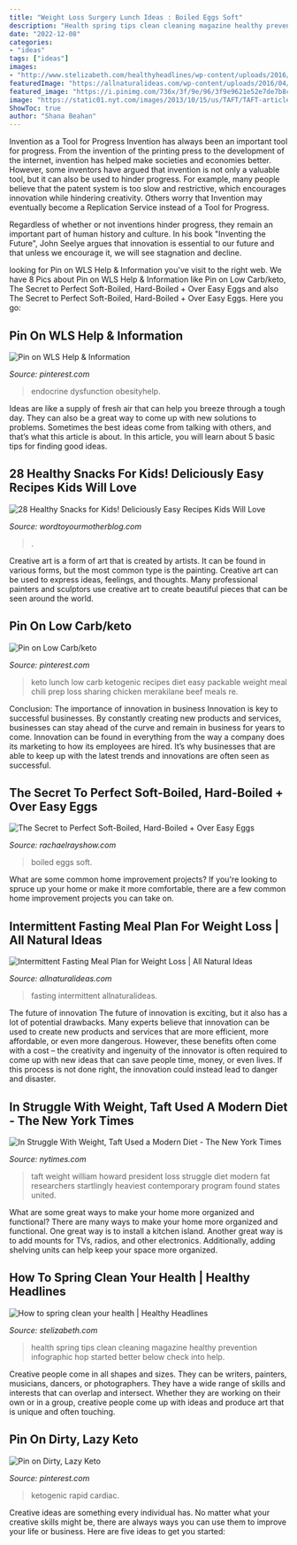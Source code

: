 ```yaml
---
title: "Weight Loss Surgery Lunch Ideas : Boiled Eggs Soft"
description: "Health spring tips clean cleaning magazine healthy prevention infographic hop started better below check into help"
date: "2022-12-08"
categories:
- "ideas"
tags: ["ideas"]
images:
- "http://www.stelizabeth.com/healthyheadlines/wp-content/uploads/2016/03/Spring-clean-your-health.jpg"
featuredImage: "https://allnaturalideas.com/wp-content/uploads/2016/04/intermittent-fasting-diet-plan-to-lose-weight-cover-768x1152.jpg"
featured_image: "https://i.pinimg.com/736x/3f/9e/96/3f9e9621e52e7de7b8c33e2e506c0b61.jpg"
image: "https://static01.nyt.com/images/2013/10/15/us/TAFT/TAFT-articleLarge.jpg?quality=75&amp;auto=webp&amp;disable=upscale"
ShowToc: true
author: "Shana Beahan"
---
```



Invention as a Tool for Progress
Invention has always been an important tool for progress. From the invention of the printing press to the development of the internet, invention has helped make societies and economies better. 
However, some inventors have argued that invention is not only a valuable tool, but it can also be used to hinder progress. For example, many people believe that the patent system is too slow and restrictive, which encourages innovation while hindering creativity. Others worry that Invention may eventually become a Replication Service instead of a Tool for Progress.

Regardless of whether or not inventions hinder progress, they remain an important part of human history and culture. In his book "Inventing the Future", John Seelye argues that innovation is essential to our future and that unless we encourage it, we will see stagnation and decline.

	

		
looking for Pin on WLS Help &amp; Information you've visit to the right web. We have 8 Pics about Pin on WLS Help &amp; Information like Pin on Low Carb/keto, The Secret to Perfect Soft-Boiled, Hard-Boiled + Over Easy Eggs and also The Secret to Perfect Soft-Boiled, Hard-Boiled + Over Easy Eggs. Here you go:
		
    
## Pin On WLS Help &amp; Information

<img loading=lazy src="https://i.pinimg.com/736x/90/ec/74/90ec745c10163c575cb2400c6300a1e0.jpg" onerror="this.onerror=null;this.src='https://tse2.mm.bing.net/th?id=OIP.3k6gOTZPtjmb9j2WaJtE5wHaEP&amp;pid=15.1';" alt="Pin on WLS Help &amp; Information">

_Source: pinterest.com_

>endocrine dysfunction obesityhelp. 

	

Ideas are like a supply of fresh air that can help you breeze through a tough day. They can also be a great way to come up with new solutions to problems. Sometimes the best ideas come from talking with others, and that’s what this article is about. In this article, you will learn about 5 basic tips for finding good ideas.

    
## 28 Healthy Snacks For Kids! Deliciously Easy Recipes Kids Will Love

<img loading=lazy src="https://wordtoyourmotherblog.com/wp-content/uploads/2018/03/healthysnacksforweightlosseasy-1-683x1024.png" onerror="this.onerror=null;this.src='https://tse2.mm.bing.net/th?id=OIP.9IhPi7y-LdsQmg5vnmumSwHaLG&amp;pid=15.1';" alt="28 Healthy Snacks for Kids! Deliciously Easy Recipes Kids Will Love">

_Source: wordtoyourmotherblog.com_

>. 

	

Creative art is a form of art that is created by artists. It can be found in various forms, but the most common type is the painting. Creative art can be used to express ideas, feelings, and thoughts. Many professional painters and sculptors use creative art to create beautiful pieces that can be seen around the world.

    
## Pin On Low Carb/keto

<img loading=lazy src="https://i.pinimg.com/736x/3f/9e/96/3f9e9621e52e7de7b8c33e2e506c0b61.jpg" onerror="this.onerror=null;this.src='https://tse3.mm.bing.net/th?id=OIP.RtkwmhSlW58sX-Y_ARr5jgHaLG&amp;pid=15.1';" alt="Pin on Low Carb/keto">

_Source: pinterest.com_

>keto lunch low carb ketogenic recipes diet easy packable weight meal chili prep loss sharing chicken merakilane beef meals re. 

	

Conclusion: The importance of innovation in business
Innovation is key to successful businesses. By constantly creating new products and services, businesses can stay ahead of the curve and remain in business for years to come. Innovation can be found in everything from the way a company does its marketing to how its employees are hired. It’s why businesses that are able to keep up with the latest trends and innovations are often seen as successful.

    
## The Secret To Perfect Soft-Boiled, Hard-Boiled + Over Easy Eggs

<img loading=lazy src="https://www.rachaelrayshow.com/sites/default/files/styles/1280x720/public/images/2016-12/8a25a2a9c738ebd76043481a457b62a0.jpg?itok=bXpbfNmE" onerror="this.onerror=null;this.src='https://tse1.mm.bing.net/th?id=OIP.TjeQZFVeTpqDGrg252xtbwHaEK&amp;pid=15.1';" alt="The Secret to Perfect Soft-Boiled, Hard-Boiled + Over Easy Eggs">

_Source: rachaelrayshow.com_

>boiled eggs soft. 

	

What are some common home improvement projects?
If you're looking to spruce up your home or make it more comfortable, there are a few common home improvement projects you can take on.

    
## Intermittent Fasting Meal Plan For Weight Loss | All Natural Ideas

<img loading=lazy src="https://allnaturalideas.com/wp-content/uploads/2016/04/intermittent-fasting-diet-plan-to-lose-weight-cover-768x1152.jpg" onerror="this.onerror=null;this.src='https://tse3.mm.bing.net/th?id=OIP.b7rNdFgSFwihoN5VSNEW-QHaLH&amp;pid=15.1';" alt="Intermittent Fasting Meal Plan for Weight Loss | All Natural Ideas">

_Source: allnaturalideas.com_

>fasting intermittent allnaturalideas. 

	

The future of innovation
The future of innovation is exciting, but it also has a lot of potential drawbacks. Many experts believe that innovation can be used to create new products and services that are more efficient, more affordable, or even more dangerous. However, these benefits often come with a cost – the creativity and ingenuity of the innovator is often required to come up with new ideas that can save people time, money, or even lives. If this process is not done right, the innovation could instead lead to danger and disaster.

    
## In Struggle With Weight, Taft Used A Modern Diet - The New York Times

<img loading=lazy src="https://static01.nyt.com/images/2013/10/15/us/TAFT/TAFT-articleLarge.jpg?quality=75&amp;auto=webp&amp;disable=upscale" onerror="this.onerror=null;this.src='https://tse2.mm.bing.net/th?id=OIP.UNUrZeE34N2AOOSKDpyvQAHaJf&amp;pid=15.1';" alt="In Struggle With Weight, Taft Used a Modern Diet - The New York Times">

_Source: nytimes.com_

>taft weight william howard president loss struggle diet modern fat researchers startlingly heaviest contemporary program found states united. 

	

What are some great ways to make your home more organized and functional?
There are many ways to make your home more organized and functional. One great way is to install a kitchen island. Another great way is to add mounts for TVs, radios, and other electronics. Additionally, adding shelving units can help keep your space more organized.

    
## How To Spring Clean Your Health | Healthy Headlines

<img loading=lazy src="http://www.stelizabeth.com/healthyheadlines/wp-content/uploads/2016/03/Spring-clean-your-health.jpg" onerror="this.onerror=null;this.src='https://tse2.mm.bing.net/th?id=OIP.49OJpXV1ubbvuyg90_NhdAHaN8&amp;pid=15.1';" alt="How to spring clean your health | Healthy Headlines">

_Source: stelizabeth.com_

>health spring tips clean cleaning magazine healthy prevention infographic hop started better below check into help. 

	

Creative people come in all shapes and sizes. They can be writers, painters, musicians, dancers, or photographers. They have a wide range of skills and interests that can overlap and intersect. Whether they are working on their own or in a group, creative people come up with ideas and produce art that is unique and often touching.

    
## Pin On Dirty, Lazy Keto

<img loading=lazy src="https://i.pinimg.com/736x/64/98/90/6498901b2ecd673bad376e525aa9f0e8.jpg" onerror="this.onerror=null;this.src='https://tse1.mm.bing.net/th?id=OIP.Ns7WYZdUmJTJIYkXRyqZtQHaO0&amp;pid=15.1';" alt="Pin on Dirty, Lazy Keto">

_Source: pinterest.com_

>ketogenic rapid cardiac. 

	

Creative ideas are something every individual has. No matter what your creative skills might be, there are always ways you can use them to improve your life or business. Here are five ideas to get you started: 

